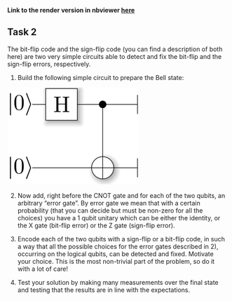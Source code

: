 **Link to the render version in nbviewer [here](https://nbviewer.jupyter.org/github/victor-onofre/qosf_Mentorship_Task_2_Victor_Onofre/blob/main/Task_2_Victor_Onofre.ipynb)**

## Task 2

The bit-flip code and the sign-flip code (you can find a description of both here) are two very simple circuits able to detect and fix the bit-flip and the sign-flip errors, respectively.

1. Build the following simple circuit to prepare the Bell state: 

<img src="bellpair_circuit.png">

2. Now add, right before the CNOT gate and for each of the two qubits, an arbitrary “error gate”. By error gate we mean that with a certain probability (that you can decide but must be non-zero for all the choices) you have a 1 qubit unitary which can be either the identity, or the X gate (bit-flip error) or the Z gate (sign-flip error).

3. Encode each of the two qubits with a sign-flip or a bit-flip code, in such a way that all the possible choices for the error gates described in 2), occurring on the logical qubits, can be detected and fixed. Motivate your choice. This is the most non-trivial part of the problem, so do it with a lot of care!

4. Test your solution by making many measurements over the final state and testing that the results are in line with the expectations.

